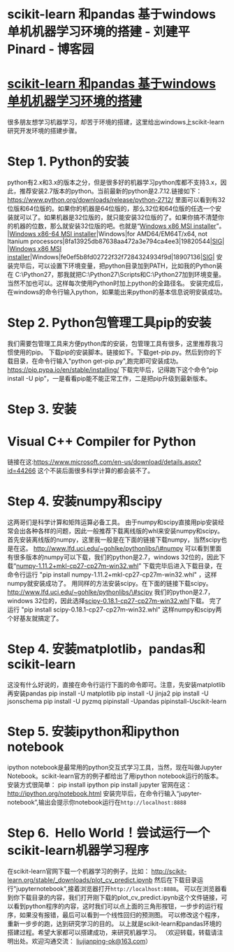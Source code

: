 
# scikit-learn 和pandas 基于windows单机机器学习环境的搭建 - 刘建平Pinard - 博客园






# [scikit-learn 和pandas 基于windows单机机器学习环境的搭建](https://www.cnblogs.com/pinard/p/6013484.html)
很多朋友想学习机器学习，却苦于环境的搭建，这里给出windows上scikit-learn研究开发环境的搭建步骤。
# Step 1. Python的安装
python有2.x和3.x的版本之分，但是很多好的机器学习python库都不支持3.x，因此，推荐安装2.7版本的python。当前最新的python是2.7.12.链接如下：
https://www.python.org/downloads/release/python-2712/
里面可以看到有32位版和64位版的。如果你的机器是64位版的，那么32位和64位版的任选一个安装就可以了。如果机器是32位版的，就只能安装32位版的了。如果你搞不清楚你的机器的位数，那么就安装32位版的吧。也就是“[Windows x86 MSI installer](https://www.python.org/ftp/python/2.7.12/python-2.7.12.msi)”。
|[Windows x86-64 MSI installer](https://www.python.org/ftp/python/2.7.12/python-2.7.12.amd64.msi)|Windows|for AMD64/EM64T/x64, not Itanium processors|8fa13925db87638aa472a3e794ca4ee3|19820544|[SIG](https://www.python.org/ftp/python/2.7.12/python-2.7.12.amd64.msi.asc)|
|[Windows x86 MSI installer](https://www.python.org/ftp/python/2.7.12/python-2.7.12.msi)|Windows|fe0ef5b8fd02722f32f7284324934f9d|18907136|[SIG](https://www.python.org/ftp/python/2.7.12/python-2.7.12.msi.asc)|
安装完毕后，可以设置下环境变量，把python目录加到PATH，比如我的Python装在 C:\Python27，那我就把C:\Python27\Scripts和C:\Python27加到环境变量。当然不加也可以。这样每次使用Python时加上python的全路径名。
安装完成后，在windows的命令行输入python，如果能出来python的基本信息说明安装成功。
# Step 2. Python包管理工具pip的安装
我们需要包管理工具来方便python库的安装，包管理工具有很多，这里推荐我习惯使用的pip。
下载pip的安装脚本。链接如下。下载get-pip.py。然后到你的下载目录，在命令行输入"python get-pip.py",跑完即可安装成功。
https://pip.pypa.io/en/stable/installing/
下载完毕后，记得跑下这个命令“pip install -U pip”，一是看看pip能不能正常工作，二是把pip升级到最新版本。
# Step 3. 安装
# Visual C++ Compiler for Python
链接在这:https://www.microsoft.com/en-us/download/details.aspx?id=44266
这个不装后面很多科学计算的都会装不了。
# Step 4. 安装numpy和scipy
这两哥们是科学计算和矩阵运算必备工具。
由于numpy和scipy直接用pip安装经常会出各种各样的问题，因此一般推荐下载离线版的whl来安装numpy和scipy。
首先安装离线版的numpy，这里我一般是在下面的链接下载numpy，当然scipy也是在这。
http://www.lfd.uci.edu/~gohlke/pythonlibs/\#numpy
可以看到里面有很多版本的numpy可以下载，我们的python是2.7，windows 32位的，因此下载“[numpy-1.11.2+mkl-cp27-cp27m-win32.whl](javascript:;)”
下载完毕后进入下载目录，在命令行运行 "pip install numpy-1.11.2+mkl-cp27-cp27m-win32.whl" ，这样numpy就安装成功了。
用同样的方法安装scipy。在下面的链接下载scipy。
http://www.lfd.uci.edu/~gohlke/pythonlibs/\#scipy
我们的python是2.7，windows 32位的，因此选择[scipy-0.18.1-cp27-cp27m-win32.whl](javascript:;)下载。
完了运行 "pip install scipy-0.18.1-cp27-cp27m-win32.whl"
这样numpy和scipy两个好基友就搞定了。
# Step 4. 安装matplotlib，pandas和scikit-learn
这没有什么好说的，直接在命令行运行下面的命令即可。注意，先安装matplotlib再安装pandas
pip install -U matplotlib
pip install -U jinja2
pip install -U jsonschema
pip install -U pyzmq
pipinstall -Upandas
pipinstall-Uscikit-learn
# Step 5. 安装ipython和ipython notebook
ipython notebook是最常用的python交互式学习工具，当然，现在叫做Jupyter Notebook。scikit-learn官方的例子都给出了用ipython notebook运行的版本。
安装方式很简单：
pip install ipython
pip install jupyter
官网在这：http://ipython.org/notebook.html
安装完毕后，在命令行输入“jupyter-notebook”,输出会提示你notebook运行在`http://localhost:8888`
# Step 6.  Hello World！尝试运行一个scikit-learn机器学习程序
在scikit-learn官网下载一个机器学习的例子，比如： http://scikit-learn.org/stable/_downloads/plot_cv_predict.ipynb
然后在下载目录运行"jupyternotebook",接着浏览器打开`http://localhost:8888`。
可以在浏览器看到你下载目录的内容，我们打开刚下载的plot_cv_predict.ipynb这个文件链接，可以看到python程序的内容，这时我们可以点上面的三角形按钮，一步步的运行程序，如果没有报错，最后可以看到一个线性回归的预测图。
可以修改这个程序，重新一步步的跑，达到研究学习的目的。
以上就是scikit-learn和pandas环境的搭建过程。希望大家都可以搭建成功，来研究机器学习。
（欢迎转载，转载请注明出处。欢迎沟通交流： liujianping-ok@163.com）






